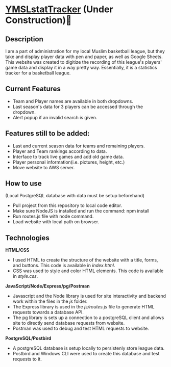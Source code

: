 # [YMSLstatTracker](https://htmlpreview.github.io/?https://github.com/rayyansarkhot/YMSLstatTracker/blob/main/index.html) (Under Construction)🚧

## Description
I am a part of administration for my local Muslim basketball league, but they take and display player data with pen and paper, as well as Google Sheets. This website was created to digitize the recording of this league's players' game data and display it in a way pretty way. Essentially, it is a statistics tracker for a basketball league.

## Current Features
- Team and Player names are available in both dropdowns.
- Last season's data for 3 players can be accessed through the dropdown.
- Alert popup if an invalid search is given.

## Features still to be added:
- Last and current season data for teams and remaining players.
- Player and Team rankings according to data.
- Interface to track live games and add old game data.
- Player personal information(i.e. pictures, height, etc.)
- Move website to AWS server.

## How to use
(Local PostgreSQL database with data must be setup beforehand)
- Pull project from this repository to local code editor.
- Make sure NodeJS is installed and run the command: npm install
- Run routes.js file with node command.
- Load website with local path on browser.

## Technologies
**HTML/CSS**
- I used HTML to create the structure of the website with a title, forms, and buttons. This code is available in *index.html*. 
- CSS was used to style and color HTML elements. This code is available in *style.css*.

**JavaScript/Node/Express/pg/Postman**
- Javascript and the Node library is used for site interactivity and backend work within the files in the _js_ folder. 
- The Express library is used in the _js/routes.js_ file to generate HTML requests towards a database API.
- The pg library is sets up a connection to a postgreSQL client and allows site to directly send database requests from website.
- Postman was used to debug and test HTML requests to website.

**PostgreSQL/Postbird**
- A postgreSQL database is setup locally to persistenly store league data.
- Postbird and Windows CLI were used to create this database and test requests to it.
